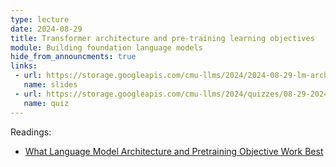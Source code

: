```yaml
---
type: lecture
date: 2024-08-29
title: Transformer architecture and pre-training learning objectives
module: Building foundation language models
hide_from_announcments: true
links: 
 - url: https://storage.googleapis.com/cmu-llms/2024/2024-08-29-lm-architectures-training-objectives.pdf
   name: slides
 - url: https://storage.googleapis.com/cmu-llms/2024/quizzes/08-29-2024.pdf
   name: quiz
---
```

Readings:
 - [What Language Model Architecture and Pretraining Objective Work Best](https://proceedings.mlr.press/v162/wang22u/wang22u.pdf)
